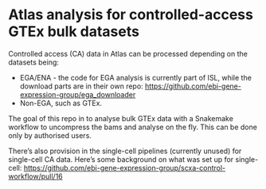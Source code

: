 # Atlas analysis for controlled-access GTEx bulk datasets

Controlled access (CA) data in Atlas can be processed depending on the datasets being:
- EGA/ENA - the code for EGA analysis is currently part of ISL, while the download parts are in their own repo: https://github.com/ebi-gene-expression-group/ega_downloader
- Non-EGA, such as GTEx.

The goal of this repo in to analyse bulk GTEx data with a Snakemake workflow to uncompress the bams and analyse on the fly. This can be done only by authorised users.

There’s also provision in the single-cell pipelines (currently unused) for single-cell CA data. Here’s some background on what was set up for single-cell: https://github.com/ebi-gene-expression-group/scxa-control-workflow/pull/16
